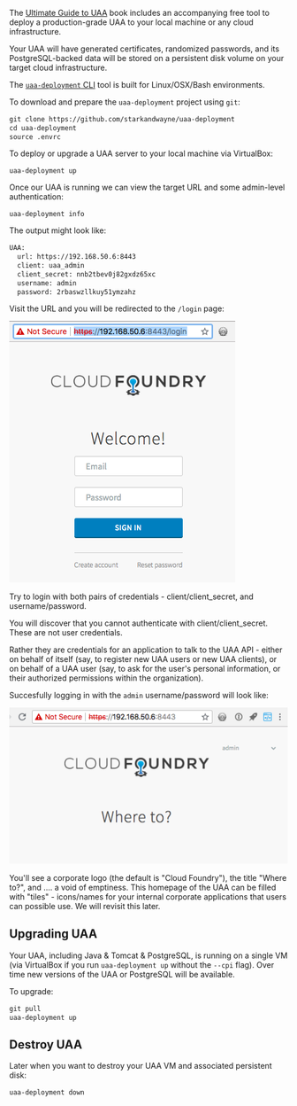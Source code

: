 The [Ultimate Guide to UAA](/) book includes an accompanying free tool to deploy a production-grade UAA to your local machine or any cloud infrastructure.

Your UAA will have generated certificates, randomized passwords, and its PostgreSQL-backed data will be stored on a persistent disk volume on your target cloud infrastructure.

The [`uaa-deployment` CLI](https://github.com/starkandwayne/uaa-deployment) tool is built for Linux/OSX/Bash environments.

To download and prepare the `uaa-deployment` project using `git`:

```
git clone https://github.com/starkandwayne/uaa-deployment
cd uaa-deployment
source .envrc
```

To deploy or upgrade a UAA server to your local machine via VirtualBox:

```
uaa-deployment up
```

Once our UAA is running we can view the target URL and some admin-level authentication:

```
uaa-deployment info
```

The output might look like:

```
UAA:
  url: https://192.168.50.6:8443
  client: uaa_admin
  client_secret: nnb2tbev0j82gxdz65xc
  username: admin
  password: 2rbaswzllkuy51ymzahz
```

Visit the URL and you will be redirected to the `/login` page:

![uaa-web-user-login](images/uaa-web-user-login.png)

Try to login with both pairs of credentials - client/client_secret, and username/password.

You will discover that you cannot authenticate with client/client_secret. These are not user credentials.

Rather they are credentials for an application to talk to the UAA API - either on behalf of itself (say, to register new UAA users or new UAA clients), or on behalf of a UAA user (say, to ask for the user's personal information, or their authorized permissions within the organization).

Succesfully logging in with the `admin` username/password will look like:

![uaa-web-user-success](images/uaa-web-user-success.png)

You'll see a corporate logo (the default is "Cloud Foundry"), the title "Where to?", and .... a void of emptiness. This homepage of the UAA can be filled with "tiles" - icons/names for your internal corporate applications that users can possible use. We will revisit this later.

## Upgrading UAA

Your UAA, including Java & Tomcat & PostgreSQL, is running on a single VM (via VirtualBox if you run `uaa-deployment up` without the `--cpi` flag). Over time new versions of the UAA or PostgreSQL will be available.

To upgrade:

```
git pull
uaa-deployment up
```

## Destroy UAA

Later when you want to destroy your UAA VM and associated persistent disk:

```
uaa-deployment down
```